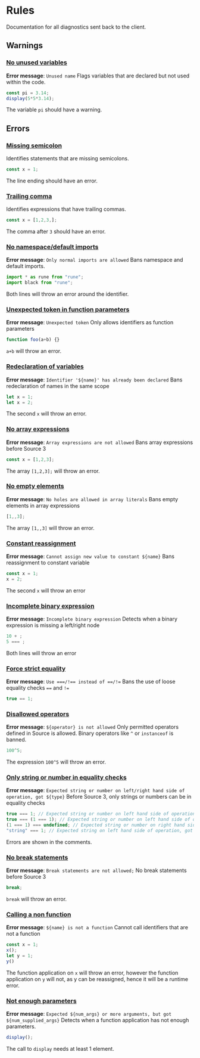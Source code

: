 # Rules
Documentation for all diagnostics sent back to the client.
## Warnings

### [No unused variables](ast.ts)
**Error message**: `Unused name`
Flags variables that are declared but not used within the code.
```javascript
const pi = 3.14;
display(5*5*3.14);
```
The variable `pi` should have a warning.

## Errors

### [Missing semicolon](ast.ts)  
Identifies statements that are missing semicolons.
```javascript
const x = 1;
```
The line ending should have an error.

### [Trailing comma](ast.ts)  
Identifies expressions that have trailing commas.
```javascript
const x = [1,2,3,];
```
The comma after `3` should have an error.

### [No namespace/default imports](ast.ts)  
**Error message**: `Only normal imports are allowed`
Bans namespace and default imports.
```javascript
import * as rune from "rune";
import black from "rune";
```
Both lines will throw an error around the identifier.

### [Unexpected token in function parameters](ast.ts) 
**Error message**: `Unexpected token`
Only allows identifiers as function parameters
```javascript
function foo(a+b) {}
```
`a+b` will throw an error.

### [Redeclaration of variables](ast.ts)  
**Error message**: `Identifier '${name}' has already been declared`
Bans redeclaration of names in the same scope
```javascript
let x = 1;
let x = 2;
```
The second `x` will throw an error.

### [No array expressions](rules/arrayExpression.ts)  
**Error message**: `Array expressions are not allowed`
Bans array expressions before Source 3
```javascript
const x = [1,2,3];
```
The array `[1,2,3];` will throw an error.

### [No empty elements](rules/arrayExpression.ts)
**Error message**: `No holes are allowed in array literals`
Bans empty elements in array expressions
```javascript
[1,,3];
```
The array `[1,,3]` will throw an error.

### [Constant reassignment](rules/assignmentExpression.ts)
**Error message**: `Cannot assign new value to constant ${name}`
Bans reassignment to constant variable
```javascript
const x = 1;
x = 2;
```
The second `x` will throw an error

### [Incomplete binary expression](rules/binaryExpression.ts)
**Error message**: `Incomplete binary expression`
Detects when a binary expression is missing a left/right node
```javascript
10 + ;
5 === ;
```
Both lines will throw an error

### [Force strict equality](rules/binaryExpression.ts)
**Error message**: `Use ===/!== instead of ==/!=`
Bans the use of loose equality checks `==` and `!=`
```javascript
true == 1;
```

### [Disallowed operators](rules/binaryExpression.ts)
**Error message**: `${operator} is not allowed`
Only permitted operators defined in Source is allowed. Binary operators like `^` or `instanceof` is banned.
```javascript
100^5;
```
The expression `100^5` will throw an error.

### [Only string or number in equality checks](rules/binaryExpression.ts)
**Error message**: `Expected string or number on left/right hand side of operation, got ${type}`
Before Source 3, only strings or numbers can be in equality checks
```javascript
true === 1; // Expected string or number on left hand side of operation, got boolean
true === (1 === 1); // Expected string or number on left hand side of operation, got boolean
(1 === 1) === undefined; // Expected string or number on right hand side of operation, got undefined
"string" === 1; // Expected string on left hand side of operation, got number
```
Errors are shown in the comments.

### [No break statements](rules/breakStatement.ts)
**Error message**: `Break statements are not allowed;`
No break statements before Source 3
```javascript
break;
```
`break` will throw an error.

### [Calling a non function](rules/callExpression.ts)  
**Error message**: `${name} is not a function`
Cannot call identifiers that are not a function
```javascript
const x = 1;
x();
let y = 1;
y()
```
The function application on `x` will throw an error, however the function application on `y` will not, as y 
can be reassigned, hence it will be a runtime error.

### [Not enough parameters](rules/callExpression.ts)  
**Error message**: `Expected ${num_args} or more arguments, but got ${num_supplied_args}`
Detects when a function application has not enough parameters.
```javascript
display();
```
The call to `display` needs at least 1 element.

```javascript
```
